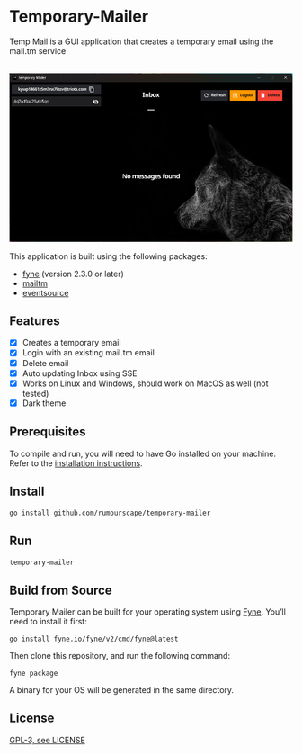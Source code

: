 # Temporary-Mailer
Temp Mail is a GUI application that creates a temporary email using the mail.tm service

<p align="center">
  <br />
  <img
    src="assets/Screenshot2.png"
    alt="Temp Mail Application"
    />

</p>

This application is built using the following packages:
- [fyne](https://github.com/fyne-io/fyne) (version 2.3.0 or later)
- [mailtm](github.com/felixstrobel/mailtm)
- [eventsource](github.com/donovanhide/eventsource)


## Features

- [x] Creates a temporary email
- [x] Login with an existing mail.tm email
- [x] Delete email
- [x] Auto updating Inbox using SSE
- [x] Works on Linux and Windows, should work on MacOS as well (not tested)
- [x] Dark theme

## Prerequisites

To compile and run, you will need to have Go installed on your machine. Refer to the [installation instructions](https://go.dev/doc/install).

## Install

```shell
go install github.com/rumourscape/temporary-mailer
```

## Run

```shell
temporary-mailer
```

## Build from Source

Temporary Mailer can be built for your operating system using [Fyne](https://fyne.io/). You’ll need to install it first:

```shell
go install fyne.io/fyne/v2/cmd/fyne@latest
```

Then clone this repository, and run the following command:

```shell
fyne package
```

A binary for your OS will be generated in the same directory.

## License

[GPL-3, see LICENSE](LICENSE)